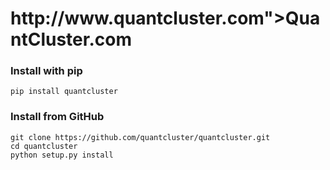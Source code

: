 <h1>http://www.quantcluster.com">QuantCluster.com</h1>

<h3>Install with pip</h3>
<pre><code>pip install quantcluster</code></pre>

<h3>Install from GitHub</h3>
<pre><code>git clone https://github.com/quantcluster/quantcluster.git
cd quantcluster
python setup.py install</code></pre>

